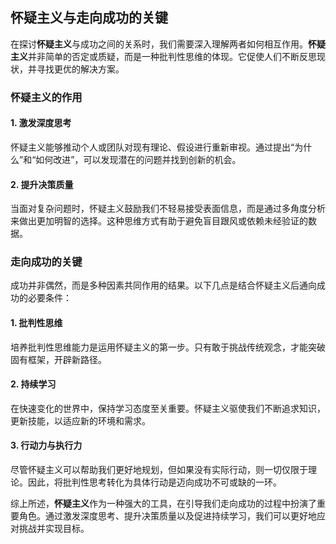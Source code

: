 ## 怀疑主义与走向成功的关键

在探讨**怀疑主义**与成功之间的关系时，我们需要深入理解两者如何相互作用。**怀疑主义**并非简单的否定或质疑，而是一种批判性思维的体现。它促使人们不断反思现状，并寻找更优的解决方案。

### **怀疑主义**的作用

#### 1. 激发深度思考
怀疑主义能够推动个人或团队对现有理论、假设进行重新审视。通过提出“为什么”和“如何改进”，可以发现潜在的问题并找到创新的机会。

#### 2. 提升决策质量
当面对复杂问题时，怀疑主义鼓励我们不轻易接受表面信息，而是通过多角度分析来做出更加明智的选择。这种思维方式有助于避免盲目跟风或依赖未经验证的数据。

### 走向成功的关键

成功并非偶然，而是多种因素共同作用的结果。以下几点是结合怀疑主义后通向成功的必要条件：

#### 1. 批判性思维
培养批判性思维能力是运用怀疑主义的第一步。只有敢于挑战传统观念，才能突破固有框架，开辟新路径。

#### 2. 持续学习
在快速变化的世界中，保持学习态度至关重要。怀疑主义驱使我们不断追求知识，更新技能，以适应新的环境和需求。

#### 3. 行动力与执行力
尽管怀疑主义可以帮助我们更好地规划，但如果没有实际行动，则一切仅限于理论。因此，将批判性思考转化为具体行动是迈向成功不可或缺的一环。

综上所述，**怀疑主义**作为一种强大的工具，在引导我们走向成功的过程中扮演了重要角色。通过激发深度思考、提升决策质量以及促进持续学习，我们可以更好地应对挑战并实现目标。